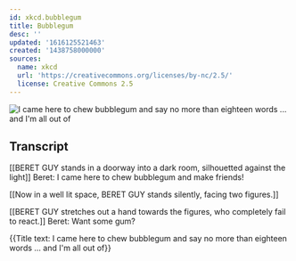 ```yaml
---
id: xkcd.bubblegum
title: Bubblegum
desc: ''
updated: '1616125521463'
created: '1438758000000'
sources:
  name: xkcd
  url: 'https://creativecommons.org/licenses/by-nc/2.5/'
  license: Creative Commons 2.5
---
```

![I came here to chew bubblegum and say no more than eighteen words ... and I'm all out of](https://imgs.xkcd.com/comics/bubblegum.png)

## Transcript
[[BERET GUY stands in a doorway into a dark room, silhouetted against the light]]
Beret: I came here to chew bubblegum and make friends!

[[Now in a well lit space, BERET GUY stands silently, facing two figures.]]

[[BERET GUY stretches out a hand towards the figures, who completely fail to react.]]
Beret: Want some gum?

{{Title text: I came here to chew bubblegum and say no more than eighteen words ... and I'm all out of}}

